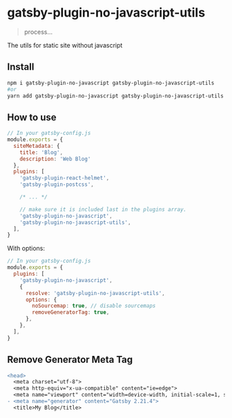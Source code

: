 # gatsby-plugin-no-javascript-utils

> process...

The utils for static site without javascript

## Install

```bash
npm i gatsby-plugin-no-javascript gatsby-plugin-no-javascript-utils
#or
yarn add gatsby-plugin-no-javascript gatsby-plugin-no-javascript-utils
```

## How to use

```js
// In your gatsby-config.js
module.exports = {
  siteMetadata: {
    title: 'Blog',
    description: 'Web Blog'
  },
  plugins: [
    'gatsby-plugin-react-helmet',
    'gatsby-plugin-postcss',

    /* ... */

    // make sure it is included last in the plugins array.
    'gatsby-plugin-no-javascript',
    'gatsby-plugin-no-javascript-utils',
  ],
}
```

With options:

```js
// In your gatsby-config.js
module.exports = {
  plugins: [
    'gatsby-plugin-no-javascript',
    {
      resolve: 'gatsby-plugin-no-javascript-utils',
      options: {
        noSourcemap: true, // disable sourcemaps
        removeGeneratorTag: true,
      },
    },
  ],
}
```

## Remove Generator Meta Tag

```diff
<head>
  <meta charset="utf-8">
  <meta http-equiv="x-ua-compatible" content="ie=edge">
  <meta name="viewport" content="width=device-width, initial-scale=1, shrink-to-fit=no">
- <meta name="generator" content="Gatsby 2.21.4">
  <title>My Blog</title>
```
